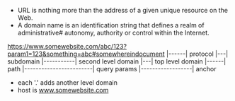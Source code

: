 - URL is nothing more than the address of a given unique resource on the Web.
- A domain name is an identification string that defines a realm of administrative#
autonomy, authority or control within the Internet.

https://www.somewebsite.com/abc/123?param1=123&something=abc#somewhereindocument
|------|
 protocol
       |---|
        subdomain
           |-----------|
            second level domain
                       |---|
                        top level domain
                           |------|
                            path
                                  |------------------------|
                                       query params
                                                           |------------------|
                                                               anchor
                        
                        
* each '.' adds another level domain
* host is www.somewebsite.com